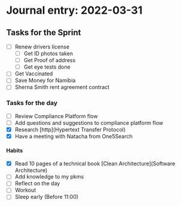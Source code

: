 # Journal entry:  2022-03-31
 
## Tasks for the Sprint
 - [ ] Renew drivers license 
	 - [ ] Get ID photos taken
	 - [ ] Get Proof of address
	 - [ ] Get eye tests done
 - [ ] Get Vaccinated
 - [ ] Save Money for Namibia
 - [ ] Sherna Smith rent agreement contract

### Tasks for the day
- [ ] Review Compliance Platform flow
- [ ] Add questions and suggestions to compliance platform flow
- [x] Research [http](Hypertext Transfer Protocol)
- [x] Have a meeting with Natacha from One5Search

#### Habits
- [x] Read 10 pages of a technical book [Clean Architecture](Software Architecture)
- [ ] Add knowledge to my pkms
- [ ] Reflect on the day
- [ ] Workout
- [ ] Sleep early (Before 11:00)
